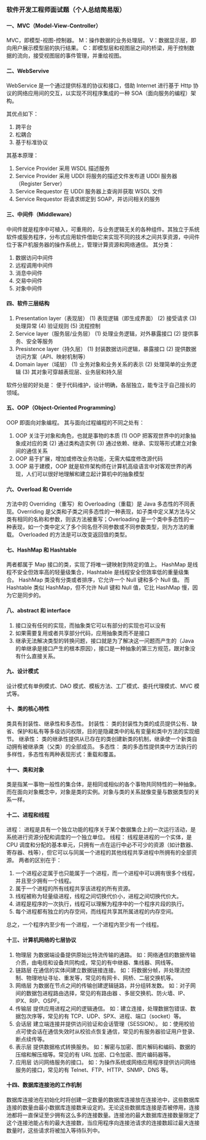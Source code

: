 ### 软件开发工程师面试题（个人总结简易版）

#### 一、MVC（Model-View-Controller）

MVC，即模型-视图-控制器。
M：操作数据的业务处理层。
V：数据显示层，即向用户展示模型层的执行结果。
C：即模型层和视图层之间的桥梁，用于控制数据的流向，接受视图层的事件管理，并重绘视图。

#### 二、WebServive

WebService 是一个通过提供标准的协议和接口，借助 Internet 进行基于 Http 协议的网络应用间的交互，以实现不同程序集成的一种 SOA（面向服务的编程）架构。

其优点如下：

1. 跨平台
2. 松耦合
3. 基于标准协议

其基本原理：

1. Service Provider 采用 WSDL 描述服务
2. Service Provider 采用 UDDI 将服务的描述文件发布道 UDDI 服务器（Register Server）
3. Service Requestor 在 UDDI 服务器上查询并获取 WSDL 文件
4. Service Requestor 将请求绑定到 SOAP，并访问相关的服务

#### 三、中间件（Middleware）

中间件就是程序中可植入，可重用的，与业务逻辑无关的各种组件。其独立于系统软件或服务程序，分布式应用软件借助它来实现不同的技术之间共享资源，中间件位于客户机服务器的操作系统上，管理计算资源和网络通信。
其分类：

1. 数据访问中间件
2. 远程调用中间件
3. 消息中间件
4. 交易中间件
5. 对象中间件

#### 四、软件三层结构

1. Presentation layer（表现层）
   (1) 表现逻辑（即生成界面）
   (2) 接受请求
   (3) 处理异常
   (4) 验证规则
   (5) 流程控制
2. Service layer（服务层/业务层）
   (1) 处理业务逻辑，对外暴露接口
   (2) 提供事务、安全等服务
3. Presistence layer（持久层）
   (1) 封装数据访问逻辑，暴露接口
   (2) 提供数据访问方案（API、映射机制等）
4. Domain layer（域层）
   (1) 业务对象和业务关系的表示
   (2) 处理简单的业务逻辑
   (3) 其对象可穿越表现层、业务层和持久层

软件分层的好处是：
便于代码维护，设计明确，各层独立，能专注于自己擅长的领域。

#### 五、OOP（Object-Oriented Programming）

OOP 即面向对象编程。
其与面向过程编程的不同之处有：

1. OOP 关注于对象和角色，也就是事物的本质
   (1) OOP 把客观世界中的对象抽象成对应的类
   (2) 通过类构造实例
   (3) 通过依赖、继承、实现等形式建立对象间的通信关系
2. OOP 易于扩展，增加或修改业务功能，无需大幅度修改源代码
3. OOP 易于建模，OOP 就是软件架构师在计算机高级语言中对客观世界的再现，人们可以很好地理解和建立起计算机中的抽象模型

#### 六、Overload 和 Override

方法中的 Overriding（重写）和 Overloading（重载）是 Java 多态性的不同表现。Overriding 是父类和子类之间多态性的一种表现，如子类中定义某方法与父类有相同的名称和参数，则该方法被重写；Overloading 是一个类中多态性的一种表现，如一个类中定义了多个同名但不同参数或不同参数类型，则为方法的重载。
Overloaded 的方法是可以改变返回值的类型。

#### 七、HashMap 和 Hashtable

两者都属于 Map 接口的类，实现了将唯一键映射到特定的值上。
HashMap 是线程不安全但效率高的轻量级集合，Hashtable 是线程安全但效率低的重量级集合。
HashMap 类没有分类或者排序，它允许一个 Null 键和多个 Null 值。
而 Hashtable 类似 HashMap，但不允许 Null 键和 Null 值，它比 HashMap 慢，因为它是同步的。

#### 八、abstract 和 interface

1. 接口没有任何的实现，而抽象类它可以有部分的实现也可以没有
2. 如果需要复用或者共享部分代码，应用抽象类而不是接口
3. 继承无法解决类型的转换问题，接口就是为了解决这一问题而产生的（Java 的单继承是接口产生的根本原因），接口是一种抽象的第三方规范，跟对象没有什么直接关系。

#### 九、设计模式

设计模式有单例模式、DAO 模式、模板方法、工厂模式、委托代理模式、MVC 模式等。

#### 十、类的核心特性

类具有封装性、继承性和多态性。
封装性：
类的封装性为类的成员提供公有、缺省、保护和私有等多级访问权限，目的是隐藏类中的私有变量和类中方法的实现细节。
继承性：
类的继承性提供从已存在的类创建新类的机制，继承使一个新类自动拥有被继承类（父类）的全部成员。
多态性：
类的多态性提供类中方法执行的多样性，多态性有两种表现形式：重载和覆盖。

#### 十一、类和对象

类是指某一事物一般性的集合体，是相同或相似的各个事物共同特性的一种抽象。
而在面向对象概念中，对象是类的实例。对象与类的关系就像变量与数据类型的关系一样。

#### 十二、进程和线程

进程：
进程是具有一个独立功能的程序关于某个数据集合上的一次运行活动，是系统进行资源分配和调度的一个独立单位。
线程：
线程是进程的一个实体，是 CPU 调度和分配的基本单元，只拥有一点在运行中必不可少的资源（如计数器、寄存器、栈等），但它可以与同属一个进程的其他线程共享进程中所拥有的全部资源。
两者的区别在于：

1. 一个进程必定属于也只能属于一个进程，而一个进程中可以拥有很多个线程，并且至少拥有一个线程。
2. 属于一个进程的所有线程共享该进程的所有资源。
3. 线程被称为轻量级进程，线程之间切换代价小，进程之间切换代价大。
4. 进程是程序的一次执行，线程可以理解为程序中的一个程序片段的执行。
5. 每个进程都有独立的内存空间，而线程共享其所属进程的内存空间。

总之，一个程序内至少有一个进程，一个进程内至少有一个线程。

#### 十三、计算机网络的七层协议

1. 物理层
   为数据端设备提供原始比特流传输的通路。
   如：网络通信的数据传输介质，由电缆和设备共同构成，常见的有中继器、集线器、网线等。
2. 链路层
   在通信的实体间建立数据链接连接。
   如：将数据分帧，并处理流控制、物理地址寻址、重发等，常见的有网卡、网桥、二层交换机等。
3. 网络层
   为数据在节点之间的传输创建逻辑链路，并分组转发数。
   如：对子网间的数据包进程路由选择，常见的有路由器 、多层交换机、防火墙、IP、IPX、RIP、OSPF。
4. 传输层
   提供应用进程之间的逻辑通信。
   如：建立连接，处理数据包错误、数据包次序等，常见的有 TCP、UDP、SPX、进程、端口（socket）等。
5. 会话层
   建立端连接并提供访问验证和会话管理（SESSION）。
   如：使用校验点可使会话在通信失效时从校验点恢复通信，常见的有服务器验证用户登录、断点续传等。
6. 表示层
   提供数据格式转换服务。
   如：解密与加密、图片解码和编码、数据的压缩和解压缩等。常见的有 URL 加密、口令加密、图片编码器等。
7. 应用层
   访问网络服务的接口。
   如：为操作系统或网络应用程序提供访问网络服务的接口，常见的有 Telnet、FTP、HTTP、SNMP、DNS 等。

#### 十四、数据库连接池的工作机制

数据库连接池在初始化时将创建一定数量的数据库连接放在连接池中，这些数据库连接的数量由最小数据库连接数来设定的。无论这些数据库连接是否被停用，连接池都将一直保证至少拥有这么多的连接数量。连接池的最大数据库连接数量限定了这个连接池能占有的最大连接数，当应用程序向连接池请求的连接数超过最大连接数量时，这些请求将被加入等待队列中。
